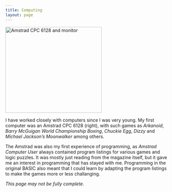 ```yaml
---
title: Computing
layout: page
---
```

[<img class="alignright size-medium wp-image-369" title="Amstrad CPC 6128" src="http://cmbuckley.co.uk/files/2012/05/amstrad_cpc_6128-300x267.jpg" alt="Amstrad CPC 6128 and monitor" width="300" height="267" srcset="https://cmbuckley.co.uk/files/2012/05/amstrad_cpc_6128-300x267.jpg 300w, https://cmbuckley.co.uk/files/2012/05/amstrad_cpc_6128-336x300.jpg 336w, https://cmbuckley.co.uk/files/2012/05/amstrad_cpc_6128.jpg 927w" sizes="(max-width: 300px) 100vw, 300px" />](http://cmbuckley.co.uk/files/2012/05/amstrad_cpc_6128.jpg)

I have worked closely with computers since I was very young. My first computer was an Amstrad CPC 6128 (right), with such games as _Arkanoid_, _Barry McGuigan World Championship Boxing_, _Chuckie Egg_, _Dizzy_ and _Michael Jackson&#8217;s Moonwalker_ among others.

The Amstrad was also my first experience of programming, as _Amstrad Computer User_ always contained program listings for various games and logic puzzles. It was mostly just reading from the magazine itself, but it gave me an interest in programming that has stayed with me. Programming in the original BASIC also meant that I could learn by adapting the program listings to make the games more or less challanging.

_This page may not be fully complete._
